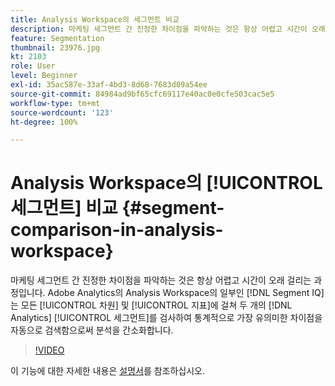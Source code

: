 ```yaml
---
title: Analysis Workspace의 세그먼트 비교
description: 마케팅 세그먼트 간 진정한 차이점을 파악하는 것은 항상 어렵고 시간이 오래 걸리는 과정입니다. Adobe Analytics의 Analysis Workspace의 일부인 세그먼트 IQ는 모든 차원 및 지표에 걸쳐 두 개의 Analytics 세그먼트를 검사하여 통계적으로 가장 유의미한 차이점을 자동으로 검색함으로써 분석을 간소화합니다.
feature: Segmentation
thumbnail: 23976.jpg
kt: 2103
role: User
level: Beginner
exl-id: 35ac587e-33af-4bd3-8d68-7683d09a54ee
source-git-commit: 84984ad9bf65cfc69117e40ac0e0cfe503cac5e5
workflow-type: tm+mt
source-wordcount: '123'
ht-degree: 100%

---
```


# Analysis Workspace의 [!UICONTROL 세그먼트] 비교 {#segment-comparison-in-analysis-workspace}

마케팅 세그먼트 간 진정한 차이점을 파악하는 것은 항상 어렵고 시간이 오래 걸리는 과정입니다. Adobe Analytics의 Analysis Workspace의 일부인 [!DNL Segment IQ]는 모든 [!UICONTROL 차원] 및 [!UICONTROL 지표]에 걸쳐 두 개의 [!DNL Analytics] [!UICONTROL 세그먼트]를 검사하여 통계적으로 가장 유의미한 차이점을 자동으로 검색함으로써 분석을 간소화합니다.

>[!VIDEO](https://video.tv.adobe.com/v/23976/?quality=12&learn=on)

이 기능에 대한 자세한 내용은 [설명서](https://experienceleague.adobe.com/docs/analytics/analyze/analysis-workspace/panels/segment-comparison/segment-comparison.html?lang=ko)를 참조하십시오.
